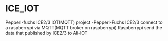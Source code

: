# ICE_IOT
Pepperl-fuchs ICE2/3 IOT(MQTT) project
-Pepperl-Fuchs ICE2/3 connect to a raspberrypi via MQTT(MQTT broker on raspberrypi)
Raspberrypi send the data that published by ICE2/3 to Ali-IOT
